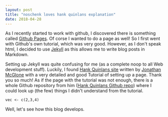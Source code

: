 ```yaml
---
layout: post
title: "noschenk loves hank quinlans explanation"
date: 2018-04-28
---
```


As I recently started to work with github, I discovered there is something called [Github Pages](https://pages.github.com/). Of corse I wanted to do a page as well! So I first went with Github's own tutorial, which was very good. However, as I don't speak html, I decided to use [Jekyll](http://jekyllrb.com) as this allows me to write blog posts in Markdown. 

Setting up Jekyll was quite confusing for me (as a complete noop to all Web development stuff). Luckily, I found [Hank Quinlans site](http://jmcglone.com/guides/github-pages/) written by [Jonathan McGlone](http://jmcglone.com/) with a very detailed and good Tutorial of setting up a page. Thank you so much! As if the page with the tutorial was not enough, there is a whole Github repository from him ([Hank Quinlans Github repo](https://github.com/hankquinlan/hankquinlan.github.io)) where I could look up (the few) things I didn't understand from the tutorial. 

```{r}
vec <- c(2,3,4)
```

Well, let's see how this blog develops.
